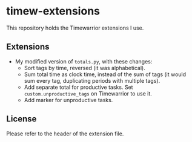 # timew-extensions

This repository holds the Timewarrior extensions I use.

## Extensions

- My modified version of `totals.py`, with these changes:
  - Sort tags by time, reversed (it was alphabetical).
  - Sum total time as clock time, instead of the sum of tags (it would sum every tag, duplicating periods with multiple tags).
  - Add separate total for productive tasks. Set `custom.unproductive_tags` on Timewarrior to use it.
  - Add marker for unproductive tasks.

## License

Please refer to the header of the extension file.

